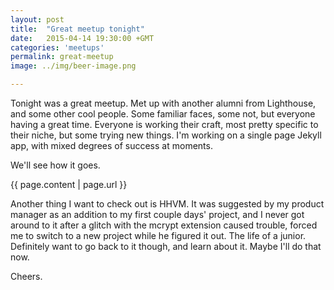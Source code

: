 ```yaml
---
layout: post
title:  "Great meetup tonight"
date:   2015-04-14 19:30:00 +GMT
categories: 'meetups'
permalink: great-meetup
image: ../img/beer-image.png

---
```

Tonight was a great meetup. Met up with another alumni from Lighthouse, and some other cool people. Some familiar faces, some not, but everyone having a great time. Everyone is working their craft, most pretty specific to their niche, but some trying new things. I'm working on a single page Jekyll app, with mixed degrees of success at moments. 

We'll see how it goes. 

{{ page.content | page.url }}

Another thing I want to check out is HHVM. It was suggested by my product manager as an addition to my first couple days' project, and I never got around to it after a glitch with the mcrypt extension caused trouble, forced me to switch to a new project while he figured it out. The life of a junior. Definitely want to go back to it though, and learn about it. Maybe I'll do that now. 

Cheers.
